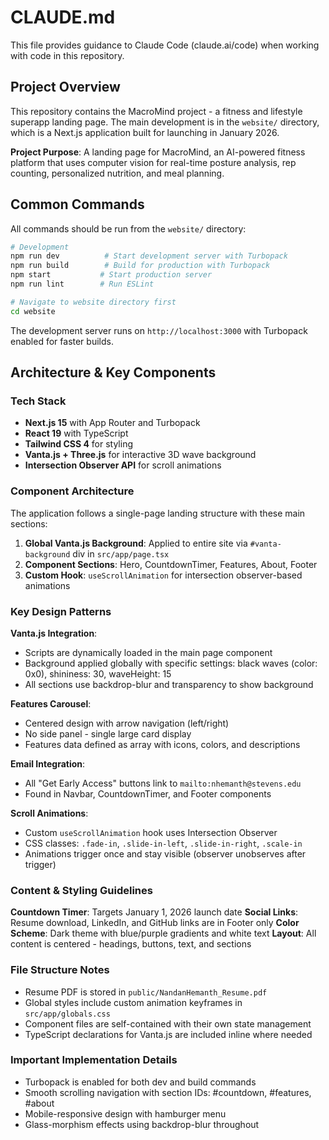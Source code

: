 # CLAUDE.md

This file provides guidance to Claude Code (claude.ai/code) when working with code in this repository.

## Project Overview

This repository contains the MacroMind project - a fitness and lifestyle superapp landing page. The main development is in the `website/` directory, which is a Next.js application built for launching in January 2026.

**Project Purpose**: A landing page for MacroMind, an AI-powered fitness platform that uses computer vision for real-time posture analysis, rep counting, personalized nutrition, and meal planning.

## Common Commands

All commands should be run from the `website/` directory:

```bash
# Development
npm run dev          # Start development server with Turbopack
npm run build        # Build for production with Turbopack
npm start           # Start production server
npm run lint        # Run ESLint

# Navigate to website directory first
cd website
```

The development server runs on `http://localhost:3000` with Turbopack enabled for faster builds.

## Architecture & Key Components

### Tech Stack
- **Next.js 15** with App Router and Turbopack
- **React 19** with TypeScript
- **Tailwind CSS 4** for styling
- **Vanta.js + Three.js** for interactive 3D wave background
- **Intersection Observer API** for scroll animations

### Component Architecture

The application follows a single-page landing structure with these main sections:

1. **Global Vanta.js Background**: Applied to entire site via `#vanta-background` div in `src/app/page.tsx`
2. **Component Sections**: Hero, CountdownTimer, Features, About, Footer
3. **Custom Hook**: `useScrollAnimation` for intersection observer-based animations

### Key Design Patterns

**Vanta.js Integration**:
- Scripts are dynamically loaded in the main page component
- Background applied globally with specific settings: black waves (color: 0x0), shininess: 30, waveHeight: 15
- All sections use backdrop-blur and transparency to show background

**Features Carousel**:
- Centered design with arrow navigation (left/right)
- No side panel - single large card display
- Features data defined as array with icons, colors, and descriptions

**Email Integration**:
- All "Get Early Access" buttons link to `mailto:nhemanth@stevens.edu`
- Found in Navbar, CountdownTimer, and Footer components

**Scroll Animations**:
- Custom `useScrollAnimation` hook uses Intersection Observer
- CSS classes: `.fade-in`, `.slide-in-left`, `.slide-in-right`, `.scale-in`
- Animations trigger once and stay visible (observer unobserves after trigger)

### Content & Styling Guidelines

**Countdown Timer**: Targets January 1, 2026 launch date
**Social Links**: Resume download, LinkedIn, and GitHub links are in Footer only
**Color Scheme**: Dark theme with blue/purple gradients and white text
**Layout**: All content is centered - headings, buttons, text, and sections

### File Structure Notes

- Resume PDF is stored in `public/NandanHemanth_Resume.pdf`
- Global styles include custom animation keyframes in `src/app/globals.css`
- Component files are self-contained with their own state management
- TypeScript declarations for Vanta.js are included inline where needed

### Important Implementation Details

- Turbopack is enabled for both dev and build commands
- Smooth scrolling navigation with section IDs: #countdown, #features, #about
- Mobile-responsive design with hamburger menu
- Glass-morphism effects using backdrop-blur throughout